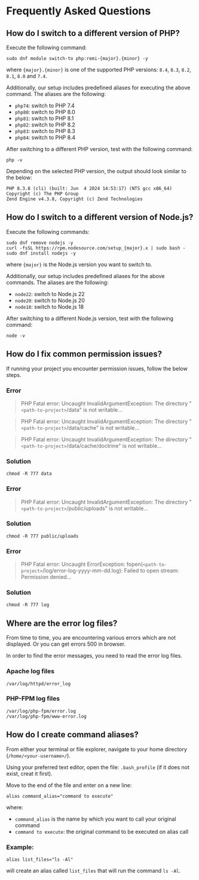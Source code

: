 # Frequently Asked Questions

## How do I switch to a different version of PHP?

Execute the following command:

```shell
sudo dnf module switch-to php:remi-{major}.{minor} -y
```

where `{major}.{minor}` is one of the supported PHP versions: `8.4`, `8.3`, `8.2`, `8.1`, `8.0` and `7.4`.

Additionally, our setup includes predefined aliases for executing the above command.
The aliases are the following:

- `php74`: switch to PHP 7.4
- `php80`: switch to PHP 8.0
- `php81`: switch to PHP 8.1
- `php82`: switch to PHP 8.2
- `php83`: switch to PHP 8.3
- `php84`: switch to PHP 8.4

After switching to a different PHP version, test with the following command:

```shell
php -v
```

Depending on the selected PHP version, the output should look similar to the below:

```text
PHP 8.3.8 (cli) (built: Jun  4 2024 14:53:17) (NTS gcc x86_64)
Copyright (c) The PHP Group
Zend Engine v4.3.8, Copyright (c) Zend Technologies
```

## How do I switch to a different version of Node.js?

Execute the following commands:

```shell
sudo dnf remove nodejs -y
curl -fsSL https://rpm.nodesource.com/setup_{major}.x | sudo bash -
sudo dnf install nodejs -y
```

where `{major}` is the Node.js version you want to switch to.

Additionally, our setup includes predefined aliases for the above commands.
The aliases are the following:

- `node22`: switch to Node.js 22
- `node20`: switch to Node.js 20
- `node18`: switch to Node.js 18

After switching to a different Node.js version, test with the following command:

```shell
node -v
```

## How do I fix common permission issues?

If running your project you encounter permission issues, follow the below steps.

### Error

> PHP Fatal error: Uncaught InvalidArgumentException: The directory "`<path-to-project>`/data" is not writable...

> PHP Fatal error: Uncaught InvalidArgumentException: The directory "`<path-to-project>`/data/cache" is not writable...

> PHP Fatal error: Uncaught InvalidArgumentException: The directory "`<path-to-project>`/data/cache/doctrine" is not
> writable...

### Solution

```shell
chmod -R 777 data
```

### Error

> PHP Fatal error: Uncaught InvalidArgumentException: The directory "`<path-to-project>`/public/uploads" is not
> writable...

### Solution

```shell
chmod -R 777 public/uploads
```

### Error

> PHP Fatal error: Uncaught ErrorException: fopen(`<path-to-project>`/log/error-log-yyyy-mm-dd.log): Failed to open
> stream: Permission denied...

### Solution

```shell
chmod -R 777 log
```

## Where are the error log files?

From time to time, you are encountering various errors which are not displayed. Or you can get errors 500 in browser.

In order to find the error messages, you need to read the error log files.

### Apache log files

```text
/var/log/httpd/error_log
```

### PHP-FPM log files

```text
/var/log/php-fpm/error.log
/var/log/php-fpm/www-error.log
```

## How do I create command aliases?

From either your terminal or file explorer, navigate to your home directory (`/home/<your-username>/`).

Using your preferred text editor, open the file: `.bash_profile` (if it does not exist, creat it first).

Move to the end of the file and enter on a new line:

    alias command_alias="command to execute"

where:

- `command_alias` is the name by which you want to call your original command
- `command to execute`: the original command to be executed on alias call

### Example:

    alias list_files="ls -Al"

will create an alias called `list_files` that will run the command `ls -Al`.
